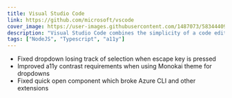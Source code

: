 ```yaml
---
title: Visual Studio Code
link: https://github.com/microsoft/vscode
cover_image: https://user-images.githubusercontent.com/1487073/58344409-70473b80-7e0a-11e9-8570-b2efc6f8fa44.png
description: "Visual Studio Code combines the simplicity of a code editor with what developers need for their core edit-build-debug cycle. It provides comprehensive code editing, navigation, and understanding support along with lightweight debugging, a rich extensibility model, and lightweight integration with existing tools."
tags: ["NodeJS", "Typescript", "a11y"]
---
```


- Fixed dropdown losing track of selection when escape key is pressed
- Improved a11y contrast requirements when using Monokai theme for dropdowns
- Fixed quick open component which broke Azure CLI and other extensions